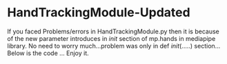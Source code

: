 # HandTrackingModule-Updated
If you faced Problems/errors in HandTrackingModule.py then it is because of the new parameter introduces in _init_ section of mp.hands in mediapipe library. No need to worry much...problem was only in def _init_(.....) section... Below is the code ... Enjoy it.
